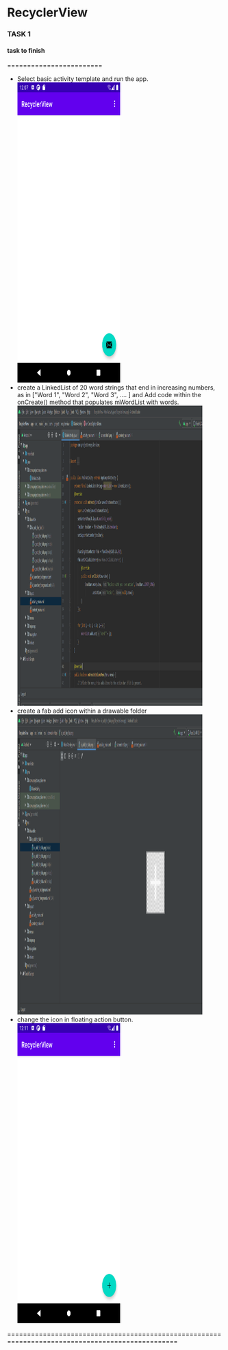 RecyclerView
======================
### TASK 1
#### task to finish
========================
  - Select basic activity template and run the app.
	<img height="700" width="50%" src="screenshots/screenshot1.png"><br>
  -  create a LinkedList of 20 word strings that end in increasing numbers, as in ["Word 1", "Word 2", "Word 3", .... ] and Add code within the onCreate() method that populates mWordList with words.
	<img height="700" width="90%" src="screenshots/screenshot2.png"><br>
  - create a fab add icon within a drawable folder
	<img height="700" width="90%" src="screenshots/screenshot3.png"><br>
  - change the icon in floating action button.
  	<img height="700" width="50%" src="screenshots/screenshot4.png"><br>

=================================================================================================